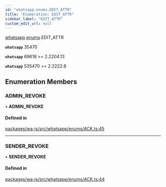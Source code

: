 ```yaml
---
id: "whatsapp.enums.EDIT_ATTR"
title: "Enumeration: EDIT_ATTR"
sidebar_label: "EDIT_ATTR"
custom_edit_url: null
---
```


[whatsapp](../namespaces/whatsapp.md).[enums](../namespaces/whatsapp.enums.md).EDIT_ATTR

**`whatsapp`** 35470

**`whatsapp`** 69618 >= 2.2204.13

**`whatsapp`** 535470 >= 2.2222.8

## Enumeration Members

### ADMIN\_REVOKE

• **ADMIN\_REVOKE**

#### Defined in

[packages/wa-js/src/whatsapp/enums/ACK.ts:45](https://github.com/wppconnect-team/wa-js/blob/main/src/whatsapp/enums/ACK.ts#L45)

___

### SENDER\_REVOKE

• **SENDER\_REVOKE**

#### Defined in

[packages/wa-js/src/whatsapp/enums/ACK.ts:44](https://github.com/wppconnect-team/wa-js/blob/main/src/whatsapp/enums/ACK.ts#L44)
